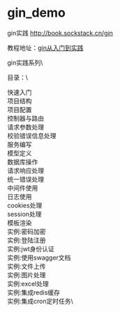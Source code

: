 # gin_demo
gin实践 http://book.sockstack.cn/gin

教程地址：[gin从入门到实践](https://www.kancloud.cn/lhj0702/sockstack_gin)

gin实践系列\

目录：\

快速入门\
项目结构\
项目配置\
控制器与路由\
请求参数处理\
校验错误信息处理\
服务编写\
模型定义\
数据库操作\
请求响应处理\
统一错误处理\
中间件使用\
日志使用\
cookies处理\
session处理\
模板渲染\
实例:密码加密\
实例:登陆注册\
实例:jwt身份认证\
实例:使用swagger文档\
实例:文件上传\
实例:图片处理\
实例:excel处理\
实例:集成redis缓存\
实例:集成cron定时任务\
